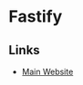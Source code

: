 # Fastify

## Links

- [Main Website](https://fastify.io/)

<!--
    "fastify": "3.27.2",
    "fastify-compress": "4.0.1",
    "fastify-cors": "6.0.2",
    "fastify-helmet": "5.3.2",
-->

